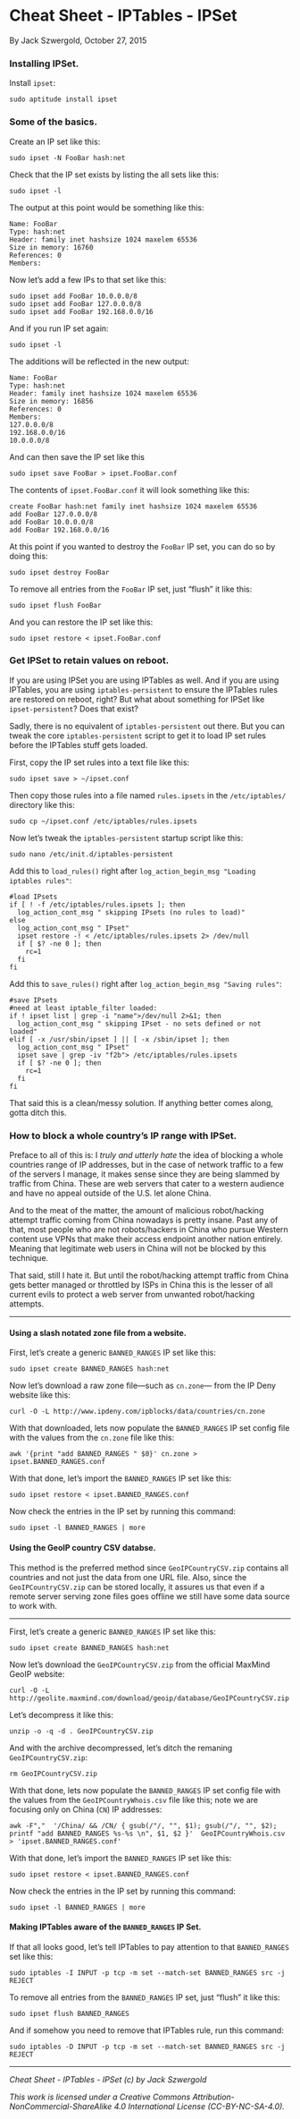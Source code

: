 # Cheat Sheet - IPTables - IPSet

By Jack Szwergold, October 27, 2015

### Installing IPSet.

Install `ipset`:

    sudo aptitude install ipset

### Some of the basics.

Create an IP set like this:

    sudo ipset -N FooBar hash:net

Check that the IP set exists by listing the all sets like this:

	sudo ipset -l

The output at this point would be something like this:

	Name: FooBar
	Type: hash:net
	Header: family inet hashsize 1024 maxelem 65536
	Size in memory: 16760
	References: 0
	Members:

Now let’s add a few IPs to that set like this:

    sudo ipset add FooBar 10.0.0.0/8
    sudo ipset add FooBar 127.0.0.0/8
    sudo ipset add FooBar 192.168.0.0/16

And if you run IP set again:

	sudo ipset -l

The additions will be reflected in the new output:

	Name: FooBar
	Type: hash:net
	Header: family inet hashsize 1024 maxelem 65536
	Size in memory: 16856
	References: 0
	Members:
	127.0.0.0/8
	192.168.0.0/16
	10.0.0.0/8

And can then save the IP set like this

    sudo ipset save FooBar > ipset.FooBar.conf

The contents of `ipset.FooBar.conf` it will look something like this:

	create FooBar hash:net family inet hashsize 1024 maxelem 65536
	add FooBar 127.0.0.0/8
	add FooBar 10.0.0.0/8
	add FooBar 192.168.0.0/16

At this point if you wanted to destroy the `FooBar` IP set, you can do so by doing this:

    sudo ipset destroy FooBar

To remove all entries from the `FooBar` IP set, just “flush” it like this:

    sudo ipset flush FooBar

And you can restore the IP set like this:

    sudo ipset restore < ipset.FooBar.conf

### Get IPSet to retain values on reboot.

If you are using IPSet you are using IPTables as well. And if you are using IPTables, you are using `iptables-persistent` to ensure the IPTables rules are restored on reboot, right? But what about something for IPSet like `ipset-persistent`? Does that exist?

Sadly, there is no equivalent of `iptables-persistent` out there. But you can tweak the core `iptables-persistent` script to get it to load IP set rules before the IPTables stuff gets loaded.

First, copy the IP set rules into a text file like this:

    sudo ipset save > ~/ipset.conf

Then copy those rules into a file named `rules.ipsets` in the `/etc/iptables/` directory like this:

	sudo cp ~/ipset.conf /etc/iptables/rules.ipsets

Now let’s tweak the `iptables-persistent` startup script like this:

    sudo nano /etc/init.d/iptables-persistent

Add this to `load_rules()` right after `log_action_begin_msg "Loading iptables rules"`:

    #load IPsets
    if [ ! -f /etc/iptables/rules.ipsets ]; then
      log_action_cont_msg " skipping IPsets (no rules to load)"
    else
      log_action_cont_msg " IPset"
      ipset restore -! < /etc/iptables/rules.ipsets 2> /dev/null
      if [ $? -ne 0 ]; then
        rc=1
      fi
    fi

Add this to `save_rules()` right after `log_action_begin_msg "Saving rules"`:

	#save IPsets
	#need at least iptable_filter loaded:
	if ! ipset list | grep -i "name">/dev/null 2>&1; then
	  log_action_cont_msg " skipping IPset - no sets defined or not loaded"
	elif [ -x /usr/sbin/ipset ] || [ -x /sbin/ipset ]; then
	  log_action_cont_msg " IPset"
	  ipset save | grep -iv "f2b"> /etc/iptables/rules.ipsets
	  if [ $? -ne 0 ]; then
	    rc=1
	  fi
	fi

That said this is a clean/messy solution. If anything better comes along, gotta ditch this.

### How to block a whole country’s IP range with IPSet.

Preface to all of this is: I *truly and utterly hate* the idea of blocking a whole countries range of IP addresses, but in the case of  network traffic to a few of the servers I manage, it makes sense since they are being slammed by traffic from China. These are web servers that cater to a western audience and have no appeal outside of the U.S. let alone China.

And to the meat of the matter, the amount of malicious robot/hacking attempt traffic coming from China nowadays is pretty insane. Past any of that, most people who are not robots/hackers in China who pursue Western content use VPNs that make their access endpoint another nation entirely. Meaning that legitimate web users in China will not be blocked by this technique.

That said, still I hate it. But until the robot/hacking attempt traffic from China gets better managed or throttled by ISPs in China this is the lesser of all current evils to protect a web server from unwanted robot/hacking attempts.

***

#### Using a slash notated zone file from a website.

First, let’s create a generic `BANNED_RANGES` IP set like this:

    sudo ipset create BANNED_RANGES hash:net

Now let’s download a raw zone file—such as `cn.zone`— from the IP Deny website like this:

	curl -O -L http://www.ipdeny.com/ipblocks/data/countries/cn.zone

With that downloaded, lets now populate the `BANNED_RANGES` IP set config file with the values from the `cn.zone` file like this:

	awk '{print "add BANNED_RANGES " $0}' cn.zone > ipset.BANNED_RANGES.conf

With that done, let’s import the `BANNED_RANGES` IP set like this:

    sudo ipset restore < ipset.BANNED_RANGES.conf

Now check the entries in the IP set by running this command:

    sudo ipset -l BANNED_RANGES | more

#### Using the GeoIP country CSV databse.

This method is the preferred method since `GeoIPCountryCSV.zip` contains all countries and not just the data from one URL file. Also, since the `GeoIPCountryCSV.zip` can be stored locally, it assures us that even if a remote server serving zone files goes offline we still have some data source to work with.

***

First, let’s create a generic `BANNED_RANGES` IP set like this:

    sudo ipset create BANNED_RANGES hash:net

Now let’s download the `GeoIPCountryCSV.zip` from the official MaxMind GeoIP website:

	curl -O -L http://geolite.maxmind.com/download/geoip/database/GeoIPCountryCSV.zip

Let’s decompress it like this:

	unzip -o -q -d . GeoIPCountryCSV.zip

And with the archive decompressed, let’s ditch the remaning `GeoIPCountryCSV.zip`:

	rm GeoIPCountryCSV.zip
	
With that done, lets now populate the `BANNED_RANGES` IP set config file with the values from the `GeoIPCountryWhois.csv` file like this; note we are focusing only on China (`CN`) IP addresses:

	awk -F","  '/China/ && /CN/ { gsub(/"/, "", $1); gsub(/"/, "", $2); printf "add BANNED_RANGES %s-%s \n", $1, $2 }'  GeoIPCountryWhois.csv > 'ipset.BANNED_RANGES.conf'
	
With that done, let’s import the `BANNED_RANGES` IP set like this:

    sudo ipset restore < ipset.BANNED_RANGES.conf

Now check the entries in the IP set by running this command:

    sudo ipset -l BANNED_RANGES | more

#### Making IPTables aware of the `BANNED_RANGES` IP Set.

If that all looks good, let’s tell IPTables to pay attention to that `BANNED_RANGES` set like this:

	sudo iptables -I INPUT -p tcp -m set --match-set BANNED_RANGES src -j REJECT

To remove all entries from the `BANNED_RANGES` IP set, just “flush” it like this:

    sudo ipset flush BANNED_RANGES

And if somehow you need to remove that IPTables rule, run this command:

    sudo iptables -D INPUT -p tcp -m set --match-set BANNED_RANGES src -j REJECT

***

*Cheat Sheet - IPTables - IPSet (c) by Jack Szwergold*

*This work is licensed under a Creative Commons Attribution-NonCommercial-ShareAlike 4.0 International License (CC-BY-NC-SA-4.0).*
